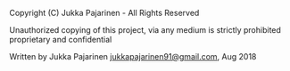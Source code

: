 Copyright (C) Jukka Pajarinen - All Rights Reserved

Unauthorized copying of this project, via any medium is strictly prohibited proprietary and confidential

Written by Jukka Pajarinen <jukkapajarinen91@gmail.com>, Aug 2018
